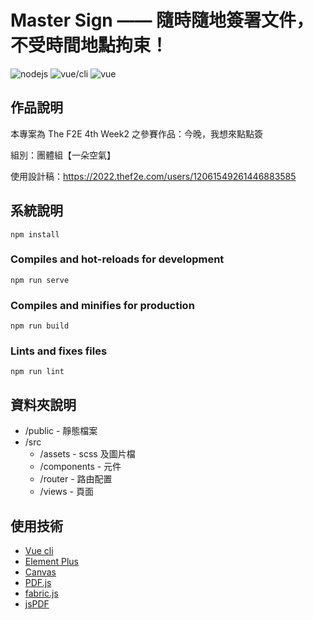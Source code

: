 # Master Sign —— 隨時隨地簽署文件，不受時間地點拘束！

![nodejs](https://img.shields.io/badge/nodejs-14.18.1-brightgreen)
![vue/cli](https://img.shields.io/badge/vue/cli-5.0.4-blue)
![vue](https://img.shields.io/badge/vue-3.2.13-blue)

## 作品說明

本專案為 The F2E 4th Week2 之參賽作品：今晚，我想來點點簽

組別：團體組【一朵空氣】

使用設計稿：https://2022.thef2e.com/users/12061549261446883585

## 系統說明

```
npm install
```

### Compiles and hot-reloads for development

```
npm run serve
```

### Compiles and minifies for production

```
npm run build
```

### Lints and fixes files

```
npm run lint
```

## 資料夾說明

- /public - 靜態檔案
- /src
  - /assets - scss 及圖片檔
  - /components - 元件
  - /router - 路由配置
  - /views - 頁面

## 使用技術

- [Vue cli](https://cli.vuejs.org/)
- [Element Plus](https://element-plus.org/zh-CN/)
- [Canvas](https://developer.mozilla.org/zh-TW/docs/Web/HTML/Element/canvas)
- [PDF.js](https://github.com/mozilla/pdf.js)
- [fabric.js](http://fabricjs.com/)
- [jsPDF](https://github.com/parallax/jsPDF)

